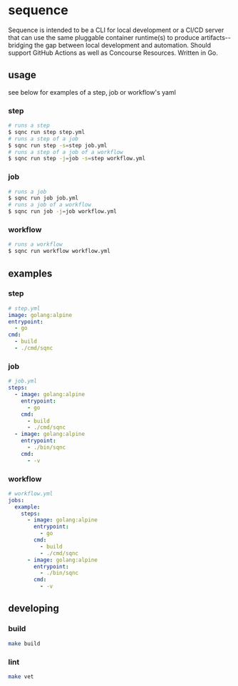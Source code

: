 # sequence

Sequence is intended to be a CLI for local development or a CI/CD server that can use the same pluggable container runtime(s) to produce artifacts--bridging the gap between local development and automation. Should support GitHub Actions as well as Concourse Resources. Written in Go.

## usage

see below for examples of a step, job or workflow's yaml

### step

```sh
# runs a step
$ sqnc run step step.yml
# runs a step of a job
$ sqnc run step -s=step job.yml
# runs a step of a job of a workflow
$ sqnc run step -j=job -s=step workflow.yml
```

### job

```sh
# runs a job
$ sqnc run job job.yml
# runs a job of a workflow
$ sqnc run job -j=job workflow.yml
```

### workflow

```sh
# runs a workflow
$ sqnc run workflow workflow.yml
```

## examples

### step

```yaml
# step.yml
image: golang:alpine
entrypoint:
  - go
cmd:
  - build
  - ./cmd/sqnc
```

### job

```yaml
# job.yml
steps:
  - image: golang:alpine
    entrypoint:
      - go
    cmd:
      - build
      - ./cmd/sqnc
  - image: golang:alpine
    entrypoint:
      - ./bin/sqnc
    cmd:
      - -v
```

### workflow

```yaml
# workflow.yml
jobs:
  example:
    steps:
      - image: golang:alpine
        entrypoint:
          - go
        cmd:
          - build
          - ./cmd/sqnc
      - image: golang:alpine
        entrypoint:
          - ./bin/sqnc
        cmd:
          - -v
```

## developing

### build

```sh
make build
```

### lint

```sh
make vet
```
